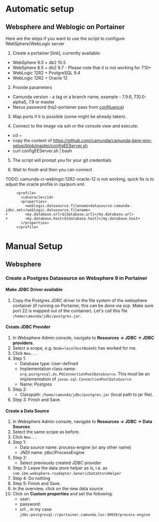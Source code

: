 # Automatic setup

## Websphere and Weblogic on Portainer

Here are the steps if you want to use the script to configure WebSphere/WebLogic server

1. Create a portainer [link], currently available:

* WebSphere 9.0 + db2 10.5 
* WebSphere 8.5 + db2 9.7 - Please note that it is not working for 7.10+
* WebLogic 12R2 + PostgreSQL 9.4
* WebLogic 12R2 + Oracle 12

2. Provide parameters

* Camunda version - a tag or a branch name, example - 7.9.6, 7.10.0-alpha5, 7.9 or master
* Nexus password (hq2-portainer pass from [conflluence](https://app.camunda.com/confluence/display/SRE/New+machine+accounts+for+CI))

3. Map ports if it is possible (some might be already taken).

4. Connect to the image via ssh or the console view and execute:

* cd ~ 
* copy the content of https://github.com/camunda/camunda-bpm-env-setup/blob/master/configEEServer.sh
* curl configEEServer.sh | bash

5. The script will prompt you for your git credentials

6. Wait to finish and then you can connect


TODO: camunda-ci-weblogic:12R2-oracle-12 is not working, quick fix is to adjust the oracle profile in /qa/pom.xml:
```
     <profile>
       <id>oracle</id>
       <properties>
         <weblogic.datasource.filename>datasource-camunda-jdbc.xml</weblogic.datasource.filename>
+        <my.database.url>${database.url}</my.database.url>
+        <my.database.host>${database.host}</my.database.host>
       </properties>
     </profile>
```

# Manual Setup

## Websphere

### Create a Postgres Datasource on Websphere 9 in Portainer

#### Make JDBC Driver available

1. Copy the Postgres JDBC driver to the file system of the websphere container (if running on Portainer, this can be done via scp. Make sure port 22 is mapped out of the container). Let's call this file `/home/camunda/jdbc/postgres.jar`.

#### Create JDBC Provider

1. In Websphere Admin console, navigate to **Resources -> JDBC -> JDBC providers**.
1. Select a scope, e.g. `Node=localhostNode01` has worked for me.
1. Click `New...`
1. Step 1:
   * Database type: User-defined
   * Implementation class name: `org.postgresql.ds.PGConnectionPoolDataSource`. This must be an implementation of `javax.sql.ConnectionPoolDataSource`.
   * Name: Postgres
1. Step 2:
   * Classpath: `/home/camunda/jdbc/postgres.jar` (local path to jar file).
1. Step 3: Finish and Save.

#### Create a Data Source

1. In Websphere Admin console, navigate to **Resources -> JDBC -> Data Sources**.
1. Select the same scope as before.
1. Click `New...`
1. Step 1:
   * Data source name: process-engine (or any other name)
   * JNDI name: jdbc/ProcessEngine
1. Step 2:
   * Select previously created JDBC provider
1. Step 3: Leave the data store helper as is, i.e. as `com.ibm.websphere.rsadapter.GenericDataStoreHelper`
1. Step 4: Do nothing
1. Step 5: Finish and Save.
1. In the overview, click on the new data source
1. Click on **Custom properties** and set the following:
   * user: <database user name>
   * password: <database user password>
   * url: <JDBC url>, in my case `jdbc:postgresql://portainer.camunda.loc:30039/process-engine`
